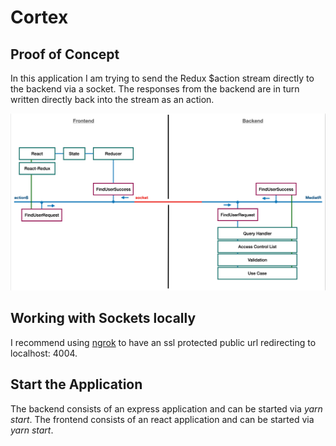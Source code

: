 # Cortex

## Proof of Concept

In this application I am trying to send the Redux $action stream directly to the backend via a socket. The responses from the backend are in turn written directly back into the stream as an action.

![Proof of Concept](./Image.png)

## Working with Sockets locally 

I recommend using [ngrok](https://ngrok.com/) to have an ssl protected public url redirecting to localhost: 4004.

## Start the Application

The backend consists of an express application and can be started via *yarn start*.
The frontend consists of an react application and can be started via *yarn start*.
